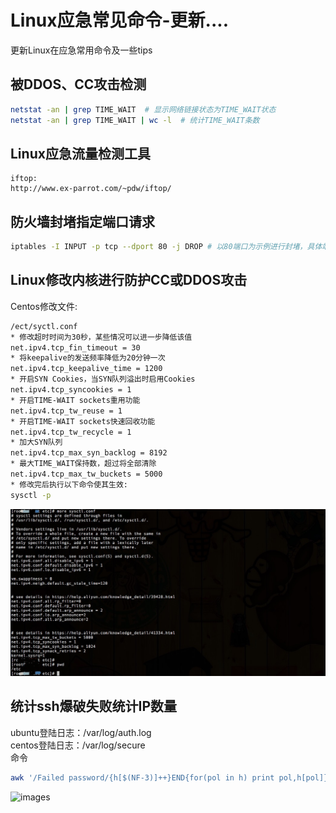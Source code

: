 # Linux应急常见命令-更新....
更新Linux在应急常用命令及一些tips
## 被DDOS、CC攻击检测
```bash
netstat -an | grep TIME_WAIT  # 显示网络链接状态为TIME_WAIT状态
netstat -an | grep TIME_WAIT | wc -l  # 统计TIME_WAIT条数
```
## Linux应急流量检测工具
```
iftop:
http://www.ex-parrot.com/~pdw/iftop/
```
## 防火墙封堵指定端口请求
```bash
iptables -I INPUT -p tcp --dport 80 -j DROP # 以80端口为示例进行封堵，具体端口号需要通过以上工具iftop获取哪个对应端口流量最大来进行封堵。
```
## Linux修改内核进行防护CC或DDOS攻击
Centos修改文件:
```bash
/ect/syctl.conf
* 修改超时时间为30秒，某些情况可以进一步降低该值
net.ipv4.tcp_fin_timeout = 30
* 将keepalive的发送频率降低为20分钟一次
net.ipv4.tcp_keepalive_time = 1200
* 开启SYN Cookies，当SYN队列溢出时启用Cookies
net.ipv4.tcp_syncookies = 1
* 开启TIME-WAIT sockets重用功能
net.ipv4.tcp_tw_reuse = 1
* 开启TIME-WAIT sockets快速回收功能
net.ipv4.tcp_tw_recycle = 1
* 加大SYN队列
net.ipv4.tcp_max_syn_backlog = 8192
* 最大TIME_WAIT保持数，超过将全部清除
net.ipv4.tcp_max_tw_buckets = 5000
* 修改完后执行以下命令使其生效:
sysctl -p

```
![images](https://github.com/si1ent-le/code-study/blob/master/syctl.jpg)
## 统计ssh爆破失败统计IP数量
ubuntu登陆日志：/var/log/auth.log  
centos登陆日志：/var/log/secure  
命令
```bash
awk '/Failed password/{h[$(NF-3)]++}END{for(pol in h) print pol,h[pol]}' secure  |sort -rnk2|head
````
![images](https://github.com/si1ent-le/code-study/blob/master/awk_ssh_brute.png)
